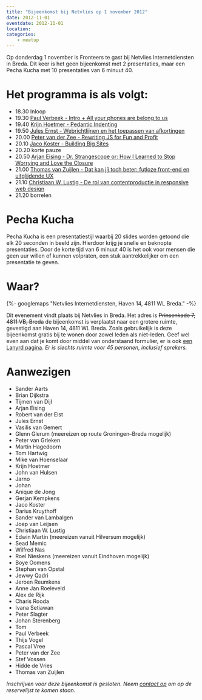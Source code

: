 ```yaml
---
title: "Bijeenkomst bij Netvlies op 1 november 2012"
date: 2012-11-01
eventdate: 2012-11-01
location:
categories:
    - meetup
---
```



Op donderdag 1 november is Fronteers te gast bij Netvlies Internetdiensten in Breda. Dit keer is het geen bijeenkomst met 2 presentaties, maar een Pecha Kucha met 10 presentaties van 6 minuut 40.

# Het programma is als volgt:



* 18.30 Inloop
* 19.30 [Paul Verbeek - Intro + All your phones are belong to us](/bijeenkomsten/2012/netvlies/all-your-phones-are-belong-to-us)
* 19.40 [Krijn Hoetmer - Pedantic Indenting](/bijeenkomsten/2012/netvlies/pedantic-indenting)
* 19.50 [Jules Ernst - Webrichtlijnen en het toepassen van afkortingen](/bijeenkomsten/2012/netvlies/webrichtlijnen-afk)
* 20.00 [Peter van der Zee - Rewriting JS for Fun and Profit](/bijeenkomsten/2012/netvlies/rewriting-js)
* 20.10 [Jaco Koster - Building Big Sites](/bijeenkomsten/2012/netvlies/building-big-sites)
* 20.20 korte pauze
* 20.50 [Arjan Eising - Dr. Strangescope or: How I Learned to Stop Worrying and Love the Closure](/bijeenkomsten/2012/netvlies/dr-strangescope)
* 21.00 [Thomas van Zuijlen - Dat kan jíj toch beter: futloze front-end en uitglijdende UX](/bijeenkomsten/2012/netvlies/dat-kan-jij-toch-beter)
* 21.10 [Christiaan W. Lustig - De rol van contentproductie in responsive web design](/bijeenkomsten/2012/netvlies/contentproductie-responsive-web-design)
* 21.20 borrelen

# Pecha Kucha

Pecha Kucha is een presentatiestijl waarbij 20 slides worden getoond die elk 20 seconden in beeld zijn. Hierdoor krijg je snelle en beknopte presentaties.
Door de korte tijd van 6 minuut 40 is het ook voor mensen die geen uur willen of kunnen volpraten, een stuk aantrekkelijker om een presentatie te geven.













# Waar?

{%- googlemaps "Netvlies Internetdiensten, Haven 14, 4811 WL Breda." -%}





Dit evenement vindt plaats bij Netvlies in Breda. Het adres is <strike>Prinsenkade 7, 4811 VB, Breda</strike> de bijeenkomst is verplaatst naar een grotere ruimte, gevestigd aan Haven 14, 4811 WL Breda. Zoals gebruikelijk is deze bijeenkomst gratis bij te wonen door zowel leden als niet-leden. Geef wel even aan dat je komt door middel van onderstaand formulier, er is ook [een Lanyrd pagina](http://lanyrd.com/2012/fronteers-netvlies/). *Er is slechts ruimte voor 45 personen, inclusief sprekers.*





# Aanwezigen

* Sander Aarts
* Brian Dijkstra
* Tijmen van Dijl
* Arjan Eising
* Robert van der Elst
* Jules Ernst
* Vasilis van Gemert
* Glenn Glerum (meereizen op route Groningen–Breda mogelijk)
* Peter van Grieken
* Martin Hagedoorn
* Tom Hartwig
* Mike van Hoenselaar
* Krijn Hoetmer
* John van Hulsen
* Jarno
* Johan
* Anique de Jong
* Gerjan Kempkens
* Jaco Koster
* Darius Kruythoff
* Sander van Lambalgen
* Joep van Leijsen
* Christiaan W. Lustig
* Edwin Martin (meereizen vanuit Hilversum mogelijk)
* Sead Memic
* Wilfred Nas
* Roel Nieskens (meereizen vanuit Eindhoven mogelijk)
* Boye Oomens
* Stephan van Opstal
* Jewwy Qadri
* Jeroen Reumkens
* Anne Jan Roeleveld
* Alex de Rijk
* Charis Rooda
* Ivana Setiawan
* Peter Slagter
* Johan Sterenberg
* Tom
* Paul Verbeek
* Thijs Vogel
* Pascal Vree
* Peter van der Zee
* Stef Vossen
* Hidde de Vries
* Thomas van Zuijlen



*Inschrijven voor deze bijeenkomst is gesloten. Neem [contact op](/contact) om op de reservelijst te komen staan.*
